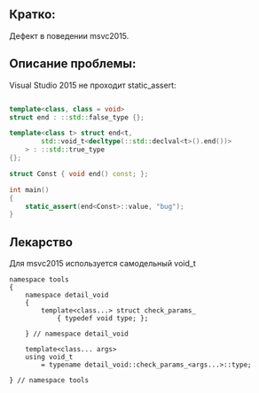 
Кратко:
------
Дефект в поведении msvc2015.


Описание проблемы:
------            
Visual Studio 2015 не проходит static_assert:

```cpp

template<class, class = void>
struct end : ::std::false_type {};

template<class t> struct end<t, 
        std::void_t<decltype(::std::declval<t>().end())>
    > : ::std::true_type
{};

struct Const { void end() const; };

int main()
{
    static_assert(end<Const>::value, "bug");
}
```

## Лекарство
Для msvc2015 используется самодельный void_t

```
namespace tools 
{
    namespace detail_void
    {
        template<class...> struct check_params_
            { typedef void type; };

    } // namespace detail_void

    template<class... args>
    using void_t
        = typename detail_void::check_params_<args...>::type;

} // namespace tools 
```
